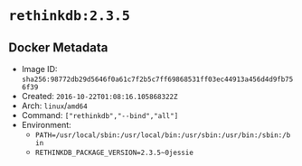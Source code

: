 # `rethinkdb:2.3.5`

## Docker Metadata

- Image ID: `sha256:98772db29d5646f0a61c7f2b5c7ff69868531ff03ec44913a456d4d9fb756f39`
- Created: `2016-10-22T01:08:16.105868322Z`
- Arch: `linux`/`amd64`
- Command: `["rethinkdb","--bind","all"]`
- Environment:
  - `PATH=/usr/local/sbin:/usr/local/bin:/usr/sbin:/usr/bin:/sbin:/bin`
  - `RETHINKDB_PACKAGE_VERSION=2.3.5~0jessie`
